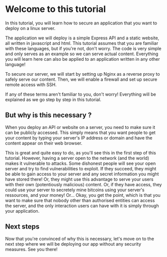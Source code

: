 # Welcome to this tutorial

In this tutorial, you will learn how to secure an application that you want to deploy on a linux server.

The application we will deploy is a simple Express API and a static website, all written in javascript and html. This tutorial assumes that you are familiar with these languages, but if you're not, don't worry. The code is very simple and only serves as an example so we can serve actual content. Everything you will learn here can also be applied to an application written in any other language!

To secure our server, we will start by setting up Nginx as a reverse proxy to safely serve our content. Then, we will enable a firewall and set up secure remote access with SSH.

If any of these terms aren't familiar to you, don't worry! Everything will be explained as we go step by step in this tutorial.

## But why is this necessary ?

When you deploy an API or website on a server, you need to make sure it can be publicly accessed. This simply means that you want people to get your content by typing your server's IP address or domain and have the content appear on their web browser.

This is great and quite easy to do, as you'll see this in the first step of this tutorial. However, having a server open to the network (and the world) makes it vulnerable to attacks. Some dishonest people will see your open server and try to find vulnerabilities to exploit. If they succeed, they might be able to gain access to your server and any secret information you might have stored there! Or, they might use this advantage to serve your users with their own (potentiously malicious) content. Or, if they have access, they could use your server to secretely mine bitcoins using your server's ressources, and your money! Or... Okay, you get the point, which is that you want to make sure that nobody other than authorised entities can access the server, and the only interaction users can have with it is simply through your application.

## Next steps

Now that you're convinced of why this is necessary, let's move on to the next step where we will be deploying our app without any security measures. See you there!

